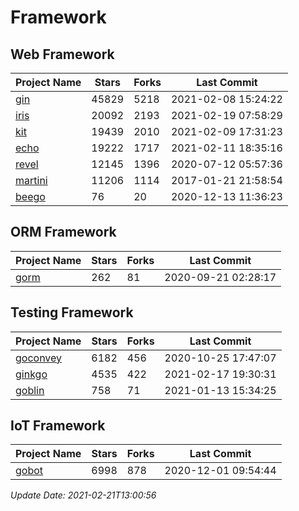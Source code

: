 # Framework

## Web Framework
| Project Name | Stars | Forks | Last Commit |
| ------------ | ----- | ----- | ----------- |
| [gin](https://github.com/gin-gonic/gin) | 45829 | 5218 | 2021-02-08 15:24:22 |
| [iris](https://github.com/kataras/iris) | 20092 | 2193 | 2021-02-19 07:58:29 |
| [kit](https://github.com/go-kit/kit) | 19439 | 2010 | 2021-02-09 17:31:23 |
| [echo](https://github.com/labstack/echo) | 19222 | 1717 | 2021-02-11 18:35:16 |
| [revel](https://github.com/revel/revel) | 12145 | 1396 | 2020-07-12 05:57:36 |
| [martini](https://github.com/go-martini/martini) | 11206 | 1114 | 2017-01-21 21:58:54 |
| [beego](https://github.com/astaxie/beego) | 76 | 20 | 2020-12-13 11:36:23 |

## ORM Framework
| Project Name | Stars | Forks | Last Commit |
| ------------ | ----- | ----- | ----------- |
| [gorm](https://github.com/jinzhu/gorm) | 262 | 81 | 2020-09-21 02:28:17 |

## Testing Framework
| Project Name | Stars | Forks | Last Commit |
| ------------ | ----- | ----- | ----------- |
| [goconvey](https://github.com/smartystreets/goconvey) | 6182 | 456 | 2020-10-25 17:47:07 |
| [ginkgo](https://github.com/onsi/ginkgo) | 4535 | 422 | 2021-02-17 19:30:31 |
| [goblin](https://github.com/franela/goblin) | 758 | 71 | 2021-01-13 15:34:25 |

## IoT Framework
| Project Name | Stars | Forks | Last Commit |
| ------------ | ----- | ----- | ----------- |
| [gobot](https://github.com/hybridgroup/gobot) | 6998 | 878 | 2020-12-01 09:54:44 |

*Update Date: 2021-02-21T13:00:56*